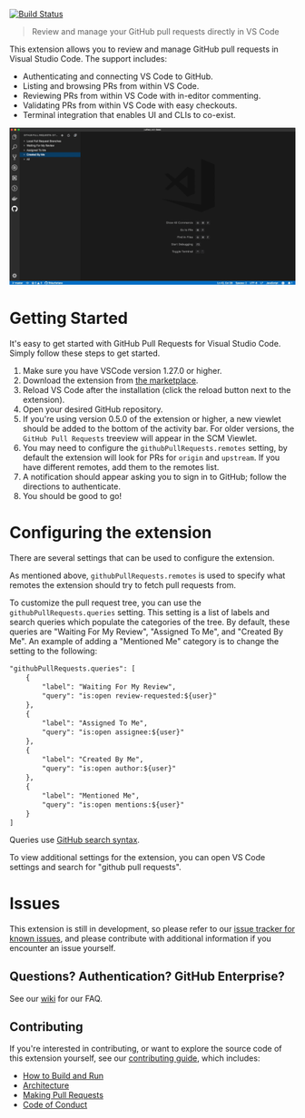 [![Build Status](https://rebornix.visualstudio.com/Pull%20Request/_apis/build/status/Pull%20Request%20Build?branchName=master)](https://rebornix.visualstudio.com/Pull%20Request/_build/latest?definitionId=5&branchName=master)

> Review and manage your GitHub pull requests directly in VS Code

This extension allows you to review and manage GitHub pull requests in Visual Studio Code. The support includes:
- Authenticating and connecting VS Code to GitHub.
- Listing and browsing PRs from within VS Code.
- Reviewing PRs from within VS Code with in-editor commenting.
- Validating PRs from within VS Code with easy checkouts.
- Terminal integration that enables UI and CLIs to co-exist.

![Demo](.readme/demo.gif)

# Getting Started
It's easy to get started with GitHub Pull Requests for Visual Studio Code. Simply follow these steps to get started.

1. Make sure you have VSCode version 1.27.0 or higher.
1. Download the extension from [the marketplace](https://aka.ms/vscodepr-download).
1. Reload VS Code after the installation (click the reload button next to the extension).
1. Open your desired GitHub repository.
1. If you're using version 0.5.0 of the extension or higher, a new viewlet should be added to the bottom of the activity bar. For older versions, the `GitHub Pull Requests` treeview will appear in the SCM Viewlet.
1. You may need to configure the `githubPullRequests.remotes` setting, by default the extension will look for PRs for `origin` and `upstream`. If you have different remotes, add them to the remotes list.
1. A notification should appear asking you to sign in to GitHub; follow the directions to authenticate.
1. You should be good to go!

# Configuring the extension
There are several settings that can be used to configure the extension.

As mentioned above, `githubPullRequests.remotes` is used to specify what remotes the extension should try to fetch pull requests from.

To customize the pull request tree, you can use the `githubPullRequests.queries` setting. This setting is a list of labels and search queries which populate the categories of the tree. By default, these queries are "Waiting For My Review", "Assigned To Me", and "Created By Me". An example of adding a "Mentioned Me" category is to change the setting to the following:

```
"githubPullRequests.queries": [
	{
		"label": "Waiting For My Review",
		"query": "is:open review-requested:${user}"
	},
	{
		"label": "Assigned To Me",
		"query": "is:open assignee:${user}"
	},
	{
		"label": "Created By Me",
		"query": "is:open author:${user}"
	},
	{
		"label": "Mentioned Me",
		"query": "is:open mentions:${user}"
	}
]
```

Queries use [GitHub search syntax](https://help.github.com/en/articles/understanding-the-search-syntax).

To view additional settings for the extension, you can open VS Code settings and search for "github pull requests".

# Issues
This extension is still in development, so please refer to our [issue tracker for known issues](https://github.com/Microsoft/vscode-pull-request-github/issues), and please contribute with additional information if you encounter an issue yourself.

## Questions? Authentication? GitHub Enterprise?

See our [wiki](https://github.com/Microsoft/vscode-pull-request-github/wiki) for our FAQ.

## Contributing

If you're interested in contributing, or want to explore the source code of this extension yourself, see our [contributing guide](https://github.com/Microsoft/vscode-pull-request-github/wiki/Contributing), which includes:
 - [How to Build and Run](https://github.com/Microsoft/vscode-pull-request-github/wiki/Contributing#build-and-run)
 - [Architecture](https://github.com/Microsoft/vscode-pull-request-github/wiki/Contributing#architecture)
 - [Making Pull Requests](https://github.com/Microsoft/vscode-pull-request-github/wiki/Contributing#pull-requests)
 - [Code of Conduct](https://github.com/Microsoft/vscode-pull-request-github/wiki/Contributing#code-of-conduct)

